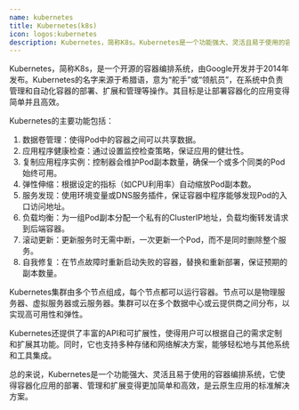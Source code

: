 ```yaml
---
name: kubernetes
title: Kubernetes(k8s)
icon: logos:kubernetes
description: Kubernetes，简称K8s。Kubernetes是一个功能强大、灵活且易于使用的容器编排系统，它使得容器化应用的部署、管理和扩展变得更加简单和高效，是云原生应用的标准解决方案。
---
```


Kubernetes，简称K8s，是一个开源的容器编排系统，由Google开发并于2014年发布。Kubernetes的名字来源于希腊语，意为“舵手”或“领航员”，在系统中负责管理和自动化容器的部署、扩展和管理等操作。其目标是让部署容器化的应用变得简单并且高效。

Kubernetes的主要功能包括：

1. 数据卷管理：使得Pod中的容器之间可以共享数据。
2. 应用程序健康检查：通过设置监控检查策略，保证应用的健壮性。
3. 复制应用程序实例：控制器会维护Pod副本数量，确保一个或多个同类的Pod始终可用。
4. 弹性伸缩：根据设定的指标（如CPU利用率）自动缩放Pod副本数。
5. 服务发现：使用环境变量或DNS服务插件，保证容器中程序能够发现Pod的入口访问地址。
6. 负载均衡：为一组Pod副本分配一个私有的ClusterIP地址，负载均衡转发请求到后端容器。
7. 滚动更新：更新服务时无需中断，一次更新一个Pod，而不是同时删除整个服务。
8. 自我修复：在节点故障时重新启动失败的容器，替换和重新部署，保证预期的副本数量。

Kubernetes集群由多个节点组成，每个节点都可以运行容器。节点可以是物理服务器、虚拟服务器或云服务器。集群可以在多个数据中心或云提供商之间分布，以实现高可用性和弹性。

Kubernetes还提供了丰富的API和可扩展性，使得用户可以根据自己的需求定制和扩展其功能。同时，它也支持多种存储和网络解决方案，能够轻松地与其他系统和工具集成。

总的来说，Kubernetes是一个功能强大、灵活且易于使用的容器编排系统，它使得容器化应用的部署、管理和扩展变得更加简单和高效，是云原生应用的标准解决方案。